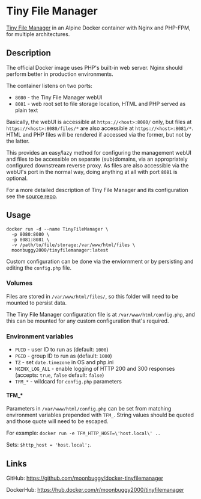 # Tiny File Manager
[Tiny File Manager][TFM] in an Alpine Docker container with Nginx and PHP-FPM, for multiple architectures.

## Description
The official Docker image uses PHP's built-in web server. Nginx should perform better in production environments.

The container listens on two ports:
*   `8080`  - the Tiny File Manager webUI
*   `8081`  - web root set to file storage location, HTML and PHP served as plain text

Basically, the webUI is accessible at `https://<host>:8080/` only, but files at `https://<host>:8080/files/*` are also accessible at `https://<host>:8081/*`. HTML and PHP files will be rendered if accessed via the former, but not by the latter.

This provides an easy/lazy method for configuring the management webUI and files to be accessible on separate (sub)domains, via an appropriately configured downstream reverse proxy. As files are also accessible via the webUI's port in the normal way, doing anything at all with port `8081` is optional.

For a more detailed description of Tiny File Manager and its configuration see the [source repo][TFM].

## Usage
```
docker run -d --name TinyFileManager \
  -p 8080:8080 \
  -p 8081:8081 \
  -v /path/to/file/storage:/var/www/html/files \
  moonbuggy2000/tinyfilemanager:latest
```

Custom configuration can be done via the enviornment or by persisting and editing the `config.php` file.

### Volumes
Files are stored in `/var/www/html/files/`, so this folder will need to be mounted to persist data.

The Tiny File Manager configuration file is at `/var/www/html/config.php`, and this can be mounted for any custom configuration that's required.

### Environment variables
*   `PUID`          - user ID to run as (default: `1000`)
*   `PGID`          - group ID to run as (default: `1000`)
*   `TZ`            - set `date.timezone` in OS and php.ini
*   `NGINX_LOG_ALL` - enable logging of HTTP 200 and 300 responses (accepts: `true`, `false` default: `false`)
*   `TFM_*`         - wildcard for `config.php` parameters

#### TFM_*
Parameters in `/var/www/html/config.php` can be set from matching environment variables prepended with `TFM_`. String values should be quoted and those quote will need to be escaped.

For example: `docker run -e TFM_HTTP_HOST=\'host.local\' ..`

Sets: `$http_host = 'host.local';`.

## Links
GitHub: <https://github.com/moonbuggy/docker-tinyfilemanager>

DockerHub: <https://hub.docker.com/r/moonbuggy2000/tinyfilemanager>

[TFM]: https://github.com/prasathmani/tinyfilemanager
